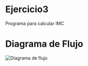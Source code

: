 # Ejercicio3
Programa para calcular IMC

# Diagrama de Flujo
![Diagrama de flujo](diagrama.png "Diagrama de flujo")